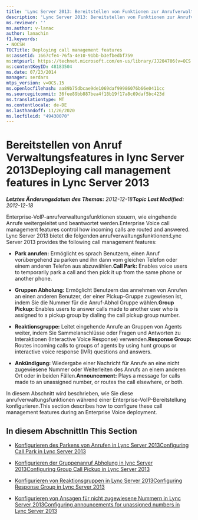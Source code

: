 ```yaml
---
title: 'Lync Server 2013: Bereitstellen von Funktionen zur Anrufverwaltung'
description: 'Lync Server 2013: Bereitstellen von Funktionen zur Anrufverwaltung.'
ms.reviewer: ''
ms.author: v-lanac
author: lanachin
f1.keywords:
- NOCSH
TOCTitle: Deploying call management features
ms:assetid: 1667cfe4-76fa-4e10-91bb-b3efbedbf759
ms:mtpsurl: https://technet.microsoft.com/en-us/library/JJ204706(v=OCS.15)
ms:contentKeyID: 48183504
ms.date: 07/23/2014
manager: serdars
mtps_version: v=OCS.15
ms.openlocfilehash: aa89b75dbcae9de1069daf99986076b66e0411cc
ms.sourcegitcommit: 36fee89bb887bea4f18b19f17a8c69daf5bc423d
ms.translationtype: MT
ms.contentlocale: de-DE
ms.lasthandoff: 11/26/2020
ms.locfileid: "49430070"
---
```

# <a name="deploying-call-management-features-in-lync-server-2013"></a><span data-ttu-id="7cdb9-103">Bereitstellen von Anruf Verwaltungsfeatures in lync Server 2013</span><span class="sxs-lookup"><span data-stu-id="7cdb9-103">Deploying call management features in Lync Server 2013</span></span>

<div data-xmlns="http://www.w3.org/1999/xhtml">

<div class="topic" data-xmlns="http://www.w3.org/1999/xhtml" data-msxsl="urn:schemas-microsoft-com:xslt" data-cs="https://msdn.microsoft.com/">

<div data-asp="https://msdn2.microsoft.com/asp">



</div>

<div id="mainSection">

<div id="mainBody"><span data-ttu-id="7cdb9-104">

<span> </span></span><span class="sxs-lookup"><span data-stu-id="7cdb9-104">

<span> </span></span></span>

<span data-ttu-id="7cdb9-105">_**Letztes Änderungsdatum des Themas:** 2012-12-18_</span><span class="sxs-lookup"><span data-stu-id="7cdb9-105">_**Topic Last Modified:** 2012-12-18_</span></span>

<span data-ttu-id="7cdb9-106">Enterprise-VoIP-anrufverwaltungsfunktionen steuern, wie eingehende Anrufe weitergeleitet und beantwortet werden.</span><span class="sxs-lookup"><span data-stu-id="7cdb9-106">Enterprise Voice call management features control how incoming calls are routed and answered.</span></span> <span data-ttu-id="7cdb9-107">Lync Server 2013 bietet die folgenden anrufverwaltungsfunktionen:</span><span class="sxs-lookup"><span data-stu-id="7cdb9-107">Lync Server 2013 provides the following call management features:</span></span>

  - <span data-ttu-id="7cdb9-108">**Park anrufen:** Ermöglicht es sprach Benutzern, einen Anruf vorübergehend zu parken und ihn dann vom gleichen Telefon oder einem anderen Telefon aus abzuwählen.</span><span class="sxs-lookup"><span data-stu-id="7cdb9-108">**Call Park:** Enables voice users to temporarily park a call and then pick it up from the same phone or another phone.</span></span>

  - <span data-ttu-id="7cdb9-109">**Gruppen Abholung:** Ermöglicht Benutzern das annehmen von Anrufen an einen anderen Benutzer, der einer Pickup-Gruppe zugewiesen ist, indem Sie die Nummer für die Anruf-Abhol Gruppe wählen.</span><span class="sxs-lookup"><span data-stu-id="7cdb9-109">**Group Pickup:** Enables users to answer calls made to another user who is assigned to a pickup group by dialing the call pickup group number.</span></span>

  - <span data-ttu-id="7cdb9-110">**Reaktionsgruppe:** Leitet eingehende Anrufe an Gruppen von Agents weiter, indem Sie Sammelanschlüsse oder Fragen und Antworten zu Interaktionen (Interactive Voice Response) verwenden.</span><span class="sxs-lookup"><span data-stu-id="7cdb9-110">**Response Group:** Routes incoming calls to groups of agents by using hunt groups or interactive voice response (IVR) questions and answers.</span></span>

  - <span data-ttu-id="7cdb9-111">**Ankündigung:** Wiedergabe einer Nachricht für Anrufe an eine nicht zugewiesene Nummer oder Weiterleiten des Anrufs an einem anderen Ort oder in beiden Fällen.</span><span class="sxs-lookup"><span data-stu-id="7cdb9-111">**Announcement:** Plays a message for calls made to an unassigned number, or routes the call elsewhere, or both.</span></span>

<span data-ttu-id="7cdb9-112">In diesem Abschnitt wird beschrieben, wie Sie diese anrufverwaltungsfunktionen während einer Enterprise-VoIP-Bereitstellung konfigurieren.</span><span class="sxs-lookup"><span data-stu-id="7cdb9-112">This section describes how to configure these call management features during an Enterprise Voice deployment.</span></span>

<div>

## <a name="in-this-section"></a><span data-ttu-id="7cdb9-113">In diesem Abschnitt</span><span class="sxs-lookup"><span data-stu-id="7cdb9-113">In This Section</span></span>

  - [<span data-ttu-id="7cdb9-114">Konfigurieren des Parkens von Anrufen in Lync Server 2013</span><span class="sxs-lookup"><span data-stu-id="7cdb9-114">Configuring Call Park in Lync Server 2013</span></span>](lync-server-2013-configuring-call-park.md)

  - [<span data-ttu-id="7cdb9-115">Konfigurieren der Gruppenanruf Abholung in lync Server 2013</span><span class="sxs-lookup"><span data-stu-id="7cdb9-115">Configuring Group Call Pickup in Lync Server 2013</span></span>](lync-server-2013-configuring-group-call-pickup.md)

  - [<span data-ttu-id="7cdb9-116">Konfigurieren von Reaktionsgruppen in Lync Server 2013</span><span class="sxs-lookup"><span data-stu-id="7cdb9-116">Configuring Response Group in Lync Server 2013</span></span>](lync-server-2013-configuring-response-group.md)

  - [<span data-ttu-id="7cdb9-117">Konfigurieren von Ansagen für nicht zugewiesene Nummern in Lync Server 2013</span><span class="sxs-lookup"><span data-stu-id="7cdb9-117">Configuring announcements for unassigned numbers in Lync Server 2013</span></span>](lync-server-2013-configuring-announcements-for-unassigned-numbers.md)

<span data-ttu-id="7cdb9-118"></div>

</div>

<span> </span>

</div>

</div>

</span><span class="sxs-lookup"><span data-stu-id="7cdb9-118"></div>

</div>

<span> </span>

</div>

</div>

</span></span></div>

